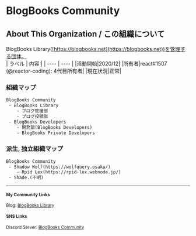 
# BlogBooks Community

## About This Organization / この組織について

BlogBooks Library([https://blogbooks.net](https://blogbooks.net))を管理する団体。   
| ラベル | 内容 |
| ---- | ---- |
|活動開始|2020/12|
|所有者|react#1507 (@reactor-coding): 4代目所有者|
|現在状況|正常|

### 組織マップ
```txt
BlogBooks Community  
 - BlogBooks Library  
    - ブログ管理部
    - ブログ投稿部
 - BlogBooks Developers  
    - 開発部(BlogBooks Developers)
    - BlogBooks Private Developers  
```

### 派生, 独立組織マップ
```txt
BlogBooks Community  
 - Shadow Wolf(https://wolfquery.osaka/)
 	- Rpid Lex(https://rpid-lex.webnode.jp/)
 - Shade.(不明)
```

---

<sub>
	<h4>My Community Links</h4>
	Blog: <a href="https://blogbooks.net">BlogBooks Library</a>
	<br>
	<h4>SNS Links</h4>
	Discord Server: <a href="https://blogbooks.net/shortlinks/discord/bbs-community">BlogBooks Community</a><br>
</sub>
